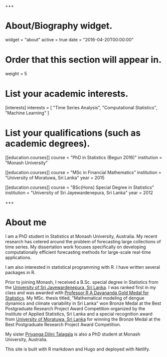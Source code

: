 +++
# About/Biography widget.
widget = "about"
active = true
date = "2016-04-20T00:00:00"

# Order that this section will appear in.
weight = 5

# List your academic interests.
[interests]
  interests = [
    "Time Series Analysis",
    "Computational Statistics",
    "Machine Learning"
  ]

# List your qualifications (such as academic degrees).
[[education.courses]]
  course = "PhD in Statistics (Begun 2016)"
  institution = "Monash University"

[[education.courses]]
  course = "MSc in Financial Mathematics"
  institution = "University of Moratuwa, Sri Lanka"
  year = 2015

[[education.courses]]
  course = "BSc(Hons) Special Degree in Statistics"
  institution = "University of Sri Jayewardenepura, Sri Lanka"
  year = 2012
 
+++

# About me

I am a PhD student in Statistics at Monash University, Australia. My recent research has cetered around the problem of forecasting large collections of time series. My dissertation work focuses specifically on developing computationally efficient forecasting methods for large-scale real-time applications. 

I am also interested in statistical programming with R. I have written several  packages in R. 

Prior to joining Monash, I received a B.Sc. special degree in Statistics from the [University of Sri Jayewardenepura, Sri Lanka](https://www.sjp.ac.lk/). I was ranked first in my class and was awarded with [Professor R A Dayananda Gold Medal for Statistics](http://science.sjp.ac.lk/scholarships/). My MSc. thesis titled, "Mathematical modeling of dengue dynamics and climate variability in Sri Lanka" won Bronze Medal at the Best Postgraduate Research Project Award Competition organized by the Institute of Applied Statistics, Sri Lanka and a special recognition award from [University of Moratuwa, Sri Lanka](https://www.mrt.ac.lk/web/) for winning the Bronze Medal at the Best Postgraduate Research Project Award Competition.  

My sister [Priyanga Dilini Talagala](http://prital.netlify.com/) is also a PhD student at Monash University, Australia.  

This site is built with R markdown and Hugo and deployed with Netlify.
